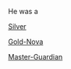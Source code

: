 He was a

[Silver](silver/setup.md)

[Gold-Nova](gold-nova/setup.md)

[Master-Guardian](master-guardian/setup.md)
